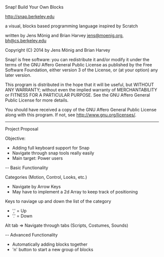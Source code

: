 
Snap! Build Your Own Blocks

http://snap.berkeley.edu

a visual, blocks based programming language
inspired by Scratch

written by Jens Mönig and Brian Harvey
jens@moenig.org, bh@cs.berkeley.edu

Copyright (C) 2014 by Jens Mönig and Brian Harvey

Snap! is free software: you can redistribute it and/or modify
it under the terms of the GNU Affero General Public License as
published by the Free Software Foundation, either version 3 of
the License, or (at your option) any later version.

This program is distributed in the hope that it will be useful,
but WITHOUT ANY WARRANTY; without even the implied warranty of
MERCHANTABILITY or FITNESS FOR A PARTICULAR PURPOSE.  See the
GNU Affero General Public License for more details.

You should have received a copy of the GNU Affero General Public License
along with this program.  If not, see <http://www.gnu.org/licenses/>.


--------
Project Proposal

Objective:
 - Adding full keyboard support for Snap
 - Navigate through snap tools really easily
 - Main target: Power users 

-- Basic Functionality

 Categories (Motion, Control, Looks, etc.)
 - Navigate by Arrow Keys
 - May have to implement a 2d Array to keep track of positioning

 Keys to naviage up and down the list of the category
 - ',' = Up 
 - '.' = Down

 Alt tab => Navigate through tabs (Scripts, Costumes, Sounds)

-- Advanced Functionality

- Automatically adding blocks together
- 'n' button to start a new group of blocks






